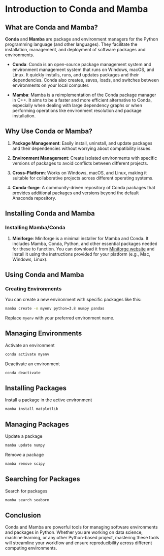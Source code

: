 # Introduction to Conda and Mamba

## What are Conda and Mamba?

**Conda** and **Mamba** are package and environment managers for the Python programming language (and other languages). They facilitate the installation, management, and deployment of software packages and environments.

- **Conda**: Conda is an open-source package management system and environment management system that runs on Windows, macOS, and Linux. It quickly installs, runs, and updates packages and their dependencies. Conda also creates, saves, loads, and switches between environments on your local computer.

- **Mamba**: Mamba is a reimplementation of the Conda package manager in C++. It aims to be a faster and more efficient alternative to Conda, especially when dealing with large dependency graphs or when performing operations like environment resolution and package installation.

## Why Use Conda or Mamba?

1. **Package Management**: Easily install, uninstall, and update packages and their dependencies without worrying about compatibility issues.

2. **Environment Management**: Create isolated environments with specific versions of packages to avoid conflicts between different projects.

3. **Cross-Platform**: Works on Windows, macOS, and Linux, making it suitable for collaborative projects across different operating systems.

4. **Conda-forge**: A community-driven repository of Conda packages that provides additional packages and versions beyond the default Anaconda repository.

## Installing Conda and Mamba

### Installing Mamba/Conda

1. **Miniforge**: Miniforge is a minimal installer for Mamba and Conda. It includes Mamba, Conda, Python, and other essential packages needed for these to function. You can download it from [Miniforge website](https://github.com/conda-forge/miniforge) and install it using the instructions provided for your platform (e.g., Mac, Windows, Linux).


## Using Conda and Mamba

### Creating Environments

You can create a new environment with specific packages like this:

```bash
mamba create -n myenv python=3.8 numpy pandas
```
Replace `myenv` with your preferred environment name.  

## Managing Environments
Activate an environment

```bash
conda activate myenv
```

Deactivate an environment

```bash
conda deactivate
```

## Installing Packages
Install a package in the active environment

```bash
mamba install matplotlib
```

## Managing Packages
Update a package
```bash
mamba update numpy
```
Remove a package
```bash
mamba remove scipy
```

## Searching for Packages
Search for packages
```bash
mamba search seaborn
```

## Conclusion

Conda and Mamba are powerful tools for managing software environments and packages in Python. Whether you are working on data science, machine learning, or any other Python-based project, mastering these tools will streamline your workflow and ensure reproducibility across different computing environments.


